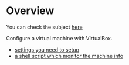 # Overview

You can check the subject [here](https://github.com/hy-3/42_born2beroot/blob/master/borntoberoot.pdf)

Configure a virtual machine with VirtualBox.
- [settings you need to setup](https://github.com/hy-3/born2beroot/blob/master/setup.md)
- [a shell script which monitor the machine info](https://github.com/hy-3/born2beroot/blob/master/monitoring.sh)
